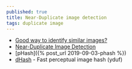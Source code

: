 ```yaml
---
published: true
title: Near-Duplicate image detection
tags: duplicate image
---
```

- [Good way to identify similar images?](https://stackoverflow.com/questions/2838775/good-way-to-identify-similar-images)
- [Near-Duplicate Image Detection](https://stackoverflow.com/questions/1034900/near-duplicate-image-detection)
- [pHash]({% post_url 2019-09-03-phash %})
- [dHash](https://github.com/yduf/dhash) - Fast perceptual image hash (yduf)
